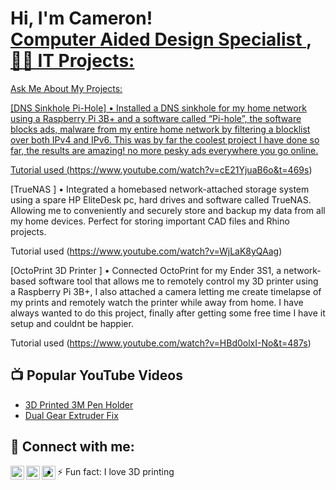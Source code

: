 <h1>Hi, I'm Cameron! <br/><a href="https://github.com/CamDickson">Computer Aided Design Specialist </a>, <a href="https://www.linkedin.com/in/
camerondickson17/"



<h2>👨‍💻 IT Projects:</h2>
  Ask Me About My Projects:


[DNS Sinkhole Pi-Hole] •	Installed a DNS sinkhole for my home network using a Raspberry Pi 3B+ and a software called “Pi-hole”, the software blocks ads, malware from my entire home network by filtering a blocklist over both IPv4 and IPv6. This was by far the coolest project I have done so far, the results are amazing! no more pesky ads everywhere you go online.


Tutorial used (https://www.youtube.com/watch?v=cE21YjuaB6o&t=469s)

  
[TrueNAS ] •		Integrated a homebased network-attached storage system using a spare HP EliteDesk pc, hard drives and software called TrueNAS. Allowing me to conveniently and securely store and backup my data from all my home devices. Perfect for storing important CAD files and Rhino projects.
 
 Tutorial used (https://www.youtube.com/watch?v=WjLaK8yQAag)
 
[OctoPrint 3D Printer ] •		Connected OctoPrint for my Ender 3S1, a network-based software tool that allows me to remotely control my 3D printer using a Raspberry Pi 3B+, I also attached a camera letting me create timelapse of my prints and remotely watch the printer while away from home. I have always wanted to do this project, finally after getting some free time I have it setup and couldnt be happier.

Tutorial used (https://www.youtube.com/watch?v=HBd0olxI-No&t=487s)


<h2>📺 Popular YouTube Videos</h2>

- [3D Printed 3M Pen Holder](https://www.youtube.com/watch?v=Rb3Ka4NXiXQ)
- [Dual Gear Extruder Fix ](https://www.youtube.com/watch?v=zKzyd0HsHas)


<h2> 🤳 Connect with me:</h2>

[<img align="left" alt="Cameron Dickson | YouTube" width="22px" src="https://cdn.jsdelivr.net/npm/simple-icons@v3/icons/youtube.svg" />][youtube]
[<img align="left" alt="Cameron Dickson | LinkedIn" width="22px" src="https://cdn.jsdelivr.net/npm/simple-icons@v3/icons/linkedin.svg" />][linkedin]
[<img align="left" alt="Cameron Dickson | Instagram" width="22px" src="https://cdn.jsdelivr.net/npm/simple-icons@v3/icons/instagram.svg" />][instagram]


[youtube]: https://www.youtube.com/@CamDickson16
[instagram]: https://www.instagram.com/camdickson16/
[linkedin]: www.linkedin.com/in/camerondickson17


- ⚡ Fun fact: I love 3D printing 
